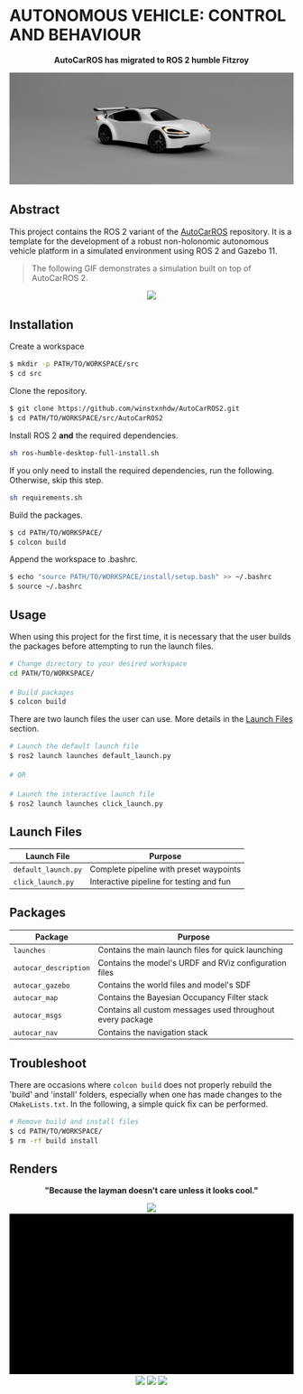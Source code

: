 # AUTONOMOUS VEHICLE: CONTROL AND BEHAVIOUR

<p align="center"><b>AutoCarROS has migrated to ROS 2 humble Fitzroy</b></p>

<div align="center">
    <img src="https://github.com/winstxnhdw/AutoCarROS/blob/master/resources/pictures/ngeeann_av_ultrawide.png?raw=true" />
</div>

## Abstract

This project contains the ROS 2 variant of the [AutoCarROS](https://github.com/winstxnhdw/AutoCarROS) repository. It is a template for the development of a robust non-holonomic autonomous vehicle platform in a simulated environment using ROS 2 and Gazebo 11.
> The following GIF demonstrates a simulation built on top of AutoCarROS 2.

<div align="center">
    <img src="resources/reactive_path_planning.gif" />
</div>

## Installation

Create a workspace

```bash
$ mkdir -p PATH/TO/WORKSPACE/src
$ cd src
```

Clone the repository.

```bash
$ git clone https://github.com/winstxnhdw/AutoCarROS2.git
$ cd PATH/TO/WORKSPACE/src/AutoCarROS2
```

Install ROS 2 **and** the required dependencies.

```bash
sh ros-humble-desktop-full-install.sh
```

If you only need to install the required dependencies, run the following. Otherwise, skip this step.

```bash
sh requirements.sh
```

Build the packages.

```bash
$ cd PATH/TO/WORKSPACE/
$ colcon build
```

Append the workspace to .bashrc.

```bash
$ echo "source PATH/TO/WORKSPACE/install/setup.bash" >> ~/.bashrc
$ source ~/.bashrc
```

## Usage

When using this project for the first time, it is necessary that the user builds the packages before attempting to run the launch files.

```bash
# Change directory to your desired workspace
cd PATH/TO/WORKSPACE/

# Build packages
$ colcon build
```

There are two launch files the user can use. More details in the [Launch Files](#Launch-Files) section.

```bash
# Launch the default launch file
$ ros2 launch launches default_launch.py

# OR

# Launch the interactive launch file
$ ros2 launch launches click_launch.py
```

## Launch Files

|Launch File|Purpose|
|-----------|-------|
|`default_launch.py`|Complete pipeline with preset waypoints|
|`click_launch.py`|Interactive pipeline for testing and fun|

## Packages

|Package|Purpose|
|-----------|-------|
|`launches`|Contains the main launch files for quick launching|
|`autocar_description`|Contains the model's URDF and RViz configuration files|
|`autocar_gazebo`|Contains the world files and model's SDF|
|`autocar_map`|Contains the Bayesian Occupancy Filter stack|
|`autocar_msgs`|Contains all custom messages used throughout every package|
|`autocar_nav`|Contains the navigation stack|

## Troubleshoot

There are occasions where `colcon build` does not properly rebuild the 'build' and 'install' folders, especially when one has made changes to the `CMakeLists.txt`. In the following, a simple quick fix can be performed.

```bash
# Remove build and install files
$ cd PATH/TO/WORKSPACE/
$ rm -rf build install
```

## Renders

<p align="center"><b>"Because the layman doesn't care unless it looks cool."</b></p>

<div align="center">
    <img src="https://github.com/winstxnhdw/AutoCarROS/blob/master/resources/gifs/renders.gif?raw=true" />
    <img src="https://github.com/winstxnhdw/AutoCarROS/blob/master/resources/gifs/1.gif?raw=true" />
    <img src="https://github.com/winstxnhdw/AutoCarROS/blob/master/resources/gifs/2.gif?raw=true" />
    <img src="https://github.com/winstxnhdw/AutoCarROS/blob/master/resources/gifs/3.gif?raw=true" />
    <img src="https://github.com/winstxnhdw/AutoCarROS/blob/master/resources/gifs/4.gif?raw=true" />
</div>

